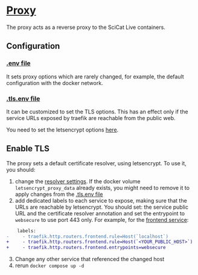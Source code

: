 # [Proxy](https://doc.traefik.io/traefik/)

The proxy acts as a reverse proxy to the SciCat Live containers. 

## Configuration

### [.env file](./config/.env)

It sets proxy options which are rarely changed, for example, the default configuration with the docker network.

### [.tls.env file](./config/.tls.env)

It can be customized to set the TLS options. This has an effect only if the service URLs exposed by traefik are reachable from the public web. 

You need to set the letsencrypt options [here](./config/.tls.env).

## Enable TLS

The proxy sets a default certificate resolver, using letsencrypt. To use it, you should:

1. change the [resolver settings](./config/.tls.env). If the docker volume `letsencrypt_proxy_data` already exists, you might need to remove it to apply changes from the [.tls.env file](./config/.tls.env)
2. add dedicated labels to each service to expose, making sure that the URLs are reachable by letsencrypt. You should set: the service public URL and the certificate resolver annotation and set the entrypoint to `websecure` to use port 443 only. For example, for the [frontend service](../frontend/compose.base.yaml):

```diff
    labels:
-     - traefik.http.routers.frontend.rule=Host(`localhost`)
+     - traefik.http.routers.frontend.rule=Host(`<YOUR_PUBLIC_HOST>`)
+     - traefik.http.routers.frontend.entrypoints=websecure
```

3. Change any other service that referenced the changed host
4. rerun `docker compose up -d`
